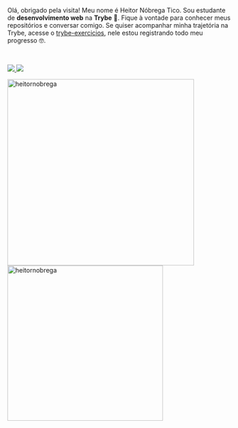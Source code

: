 <p align="left"> 
Olá, obrigado pela visita! Meu nome é Heitor Nóbrega Tico. Sou estudante de <strong> desenvolvimento web</strong> na <strong>Trybe</strong> 💛.
Fique à vontade para conhecer meus repositórios e conversar comigo. Se quiser acompanhar minha trajetória na Trybe, acesse o <a href="https://github.com/heitornobrega/trybe-exercicios">trybe-exercicios</a>, nele estou registrando todo meu progresso 🤓.
</p>
<br>
<p align="left">
  <a href="https://www.linkedin.com/in/heitor-nobrega-tico" alt="Linkedin">
    <img src="https://img.shields.io/badge/-Linkedin-282A36?style=for-the-badge&logo=Linkedin&logoColor=D8BF26&link=https://www.linkedin.com/in/heitor-nobrega-tico"/>
  </a>
   <a href="https://heitornobrega.github.io/" alt="github">
    <img src="https://img.shields.io/badge/-Portifolio-282A36?style=for-the-badge&logo=React&logoColor=D8BF26&link="/>
  </a>
</p>
<a href="https://github.com/heitornobrega">
  <img
       align="center"
       width="420px"
       src="https://github-readme-stats.vercel.app/api?username=heitornobrega&show_icons=true&layout=compact&bg_color=282a2f&title_color=D8BF26&border_color=D8BF26&text_color=FFFFFF&icon_color=D8BF26"
       alt="heitornobrega" />
</a>
<a href="https://github.com/heitornobrega">
  <img
       align="center"
       width="350px"
       src="https://github-readme-stats.vercel.app/api/top-langs/?username=heitornobrega&count_private=false&layout=compact&card_width=250&bg_color=282a2f&title_color=D8BF26&border_color=D8BF26&text_color=FFFFFF" 
       alt="heitornobrega" />
</a>

